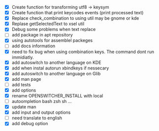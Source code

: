  - [x] Create function for transforming utf8 -> keysym
 - [x] Create function that print keycodes events (print processed text)
 - [x] Replace check_combination to using util may be gnome or kde
 - [x] Replase getSelectedText to xsel util
 - [x] Debug some problems when text replace
 - [ ] add package in apt repository 
 - [x] using autotools for assemblel packeges
 - [ ] add docs information
 - [x] need to fix bug when using combination keys. The command dont run immidiatly.
 - [x] add autoswitch to another language on KDE
 - [x] add when instal autorun xbindkeys if nessecary
 - [x] add autoswitch to another language on Glib
 - [x] add man page
 - [ ] add tests
 - [x] add options
 - [x] rename OPENSWITCHER_INSTALL with local
 - [ ] autoompletion bash zsh sh ...
 - [x] update man
 - [x] add input and output options
 - [ ] need translate to english
 - [x] add debug option